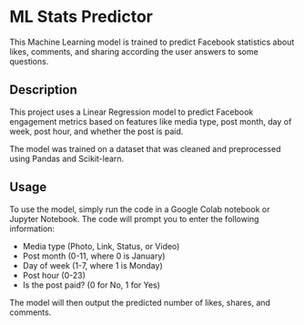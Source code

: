# ML Stats Predictor

This Machine Learning model is trained to predict Facebook statistics about likes, comments, and sharing according the user answers to some questions.

## Description

This project uses a Linear Regression model to predict Facebook engagement metrics based on features like media type, post month, day of week, post hour, and whether the post is paid.

The model was trained on a dataset that was cleaned and preprocessed using Pandas and Scikit-learn.

## Usage

To use the model, simply run the code in a Google Colab notebook or Jupyter Notebook. The code will prompt you to enter the following information:

* Media type (Photo, Link, Status, or Video)
* Post month (0-11, where 0 is January)
* Day of week (1-7, where 1 is Monday)
* Post hour (0-23)
* Is the post paid? (0 for No, 1 for Yes)


The model will then output the predicted number of likes, shares, and comments.
